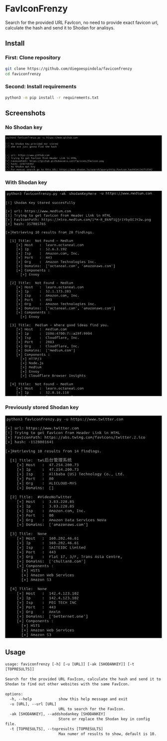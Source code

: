 # FavIconFrenzy
Search for the provided URL FavIcon, no need to provide exact favicon url,  calculate the hash and send it to Shodan for analisys.
## Install
### First: Clone repository
```bash
git clone https://github.com/diegoespindola/faviconfrenzy
cd faviconfrenzy
```
### Second: Install requirements
```bash
python3 -m pip install -r requirements.txt
```
## Screenshots
### No Shodan key
![No Shodan key stored](noShodanKey.png "Using with no Shodan key stored")


### With Shodan key
![with Shodan key stored](withShodanKey.png "Using with Shodan key stored")

### Previously stored Shodan key
![With Shodan key previously stored](withShodanKeyStoredPreviously.png "With Shodan key previously stored")

## Usage
```
usage: faviconfrenzy [-h] [-u [URL]] [-ak [SHODANKEY]] [-t [TOPRESULTS]]

Search for the provided URL FavIcon, calculate the hash and send it to Shodan to find out other websites with the same FavIcon.

options:
  -h, --help            show this help message and exit
  -u [URL], --url [URL]
                        URL to search for the FavIcon.
  -ak [SHODANKEY], --addshodankey [SHODANKEY]
                        Store or replace the Shodan key in config file.
  -t [TOPRESULTS], --topresults [TOPRESULTS]
                        Max numer of results to show, default is 10.
```
